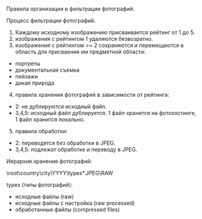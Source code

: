 Правила организации и фильтрации фотографий.

Процесс фильтрации фотографий.

1. Каждому исходному изображению присваивается рейтинг от 1 до 5.
2. изображения с рейтингом 1 удаляются безвозратно.
3. изображения с рейтингом >= 2 сохраняются и перемещаются в область для присваения им предметной области:
- портреты
- документальная съемка
- пейзажи
- дикая природа
4. правила хранения фотографий в зависимости от рейтинга:
- 2: не дублируются исходный файл.
- 3,4,5: исходный файл дублируется. 1 файл хранится на фотохостинге, 1 файл хранится локально. 
5. правила обработки:
- 2: переводятся без обработки в JPEG.
- 3,4,5: подлежат обработке и переводу в JPEG.

Иерархия хранения фотографий:

\root\country\city\YYYY\types*\.JPEG\RAW

types (типы фотографий):
- исходные файлы (raw)
- исходные файлы с настройка (raw processed)
- обработанные файлы (compressed files)
